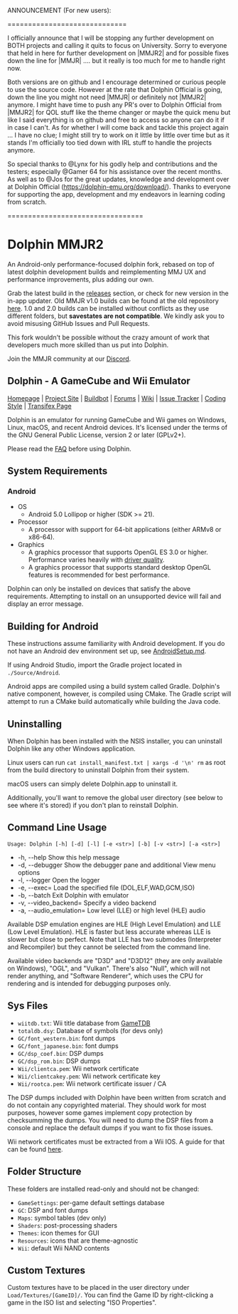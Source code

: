 ANNOUNCEMENT (For new users):

=============================

I officially announce that I will be stopping any further development on BOTH projects and calling it quits to focus on University. Sorry to everyone that held in here for further development on |MMJR2| and for possible fixes down the line for |MMJR| .... but it really is too much for me to handle right now.

Both versions are on github and I encourage determined or curious people to use the source code. However at the rate that Dolphin Official is going, down the line you might not need |MMJR| or definitely not |MMJR2| anymore. I might have time to push any PR's over to Dolphin Official from |MMJR2| for QOL stuff like the theme changer or maybe the quick menu but like I said everything is on github and free to access so anyone can do it if in case I can't. As for whether I will come back and tackle this project again ... I have no clue; I might still try to work on it little by little over time but as it stands I'm officially too tied down with IRL stuff to handle the projects anymore.

So special thanks to @Lynx for his godly help and contributions and the testers; especially @Gamer 64 for his assistance over the recent months. As well as to @Jos for the great updates, knowledge and development over at Dolphin Official (https://dolphin-emu.org/download/). Thanks to everyone for supporting the app, development and my endeavors in learning coding from scratch.

=================================


# Dolphin MMJR2
An Android-only performance-focused dolphin fork, rebased on top of latest dolphin development builds and reimplementing MMJ UX and performance improvements, plus adding our own.

Grab the latest build in the [releases](https://github.com/Bankaimaster999/Dolphin-MMJR/releases) section, or check for new version in the in-app updater. Old MMJR v1.0 builds can be found at the old repository [here](https://github.com/Bankaimaster999/dolphin/releases). 1.0 and 2.0 builds can be installed without conflicts as they use different folders, but **savestates are not compatible**. We kindly ask you to avoid misusing GitHub Issues and Pull Requests.

This fork wouldn't be possible without the crazy amount of work that developers much more skilled than us put into Dolphin.

Join the MMJR community at our [Discord](https://discord.gg/NZTQRpy5B3).

## Dolphin - A GameCube and Wii Emulator

[Homepage](https://dolphin-emu.org/) | [Project Site](https://github.com/dolphin-emu/dolphin) | [Buildbot](https://dolphin.ci) | [Forums](https://forums.dolphin-emu.org/) | [Wiki](https://wiki.dolphin-emu.org/) | [Issue Tracker](https://bugs.dolphin-emu.org/projects/emulator/issues) | [Coding Style](https://github.com/dolphin-emu/dolphin/blob/master/Contributing.md) | [Transifex Page](https://www.transifex.com/projects/p/dolphin-emu/)

Dolphin is an emulator for running GameCube and Wii games on Windows,
Linux, macOS, and recent Android devices. It's licensed under the terms
of the GNU General Public License, version 2 or later (GPLv2+).

Please read the [FAQ](https://dolphin-emu.org/docs/faq/) before using Dolphin.

## System Requirements

### Android

* OS
    * Android 5.0 Lollipop or higher (SDK >= 21).
* Processor
    * A processor with support for 64-bit applications (either ARMv8 or x86-64).
* Graphics
    * A graphics processor that supports OpenGL ES 3.0 or higher. Performance varies heavily with [driver quality](https://dolphin-emu.org/blog/2013/09/26/dolphin-emulator-and-opengl-drivers-hall-fameshame/).
    * A graphics processor that supports standard desktop OpenGL features is recommended for best performance.

Dolphin can only be installed on devices that satisfy the above requirements. Attempting to install on an unsupported device will fail and display an error message.

## Building for Android

These instructions assume familiarity with Android development. If you do not have an
Android dev environment set up, see [AndroidSetup.md](AndroidSetup.md).

If using Android Studio, import the Gradle project located in `./Source/Android`.

Android apps are compiled using a build system called Gradle. Dolphin's native component,
however, is compiled using CMake. The Gradle script will attempt to run a CMake build
automatically while building the Java code.

## Uninstalling

When Dolphin has been installed with the NSIS installer, you can uninstall
Dolphin like any other Windows application.

Linux users can run `cat install_manifest.txt | xargs -d '\n' rm` as root from the build directory
to uninstall Dolphin from their system.

macOS users can simply delete Dolphin.app to uninstall it.

Additionally, you'll want to remove the global user directory (see below to
see where it's stored) if you don't plan to reinstall Dolphin.

## Command Line Usage

`Usage: Dolphin [-h] [-d] [-l] [-e <str>] [-b] [-v <str>] [-a <str>]`

* -h, --help Show this help message
* -d, --debugger Show the debugger pane and additional View menu options
* -l, --logger Open the logger
* -e, --exec=<str> Load the specified file (DOL,ELF,WAD,GCM,ISO)
* -b, --batch Exit Dolphin with emulator
* -v, --video_backend=<str> Specify a video backend
* -a, --audio_emulation=<str> Low level (LLE) or high level (HLE) audio

Available DSP emulation engines are HLE (High Level Emulation) and
LLE (Low Level Emulation). HLE is faster but less accurate whereas
LLE is slower but close to perfect. Note that LLE has two submodes (Interpreter and Recompiler)
but they cannot be selected from the command line.

Available video backends are "D3D" and "D3D12" (they are only available on Windows), "OGL", and "Vulkan".
There's also "Null", which will not render anything, and
"Software Renderer", which uses the CPU for rendering and
is intended for debugging purposes only.

## Sys Files

* `wiitdb.txt`: Wii title database from [GameTDB](https://www.gametdb.com/)
* `totaldb.dsy`: Database of symbols (for devs only)
* `GC/font_western.bin`: font dumps
* `GC/font_japanese.bin`: font dumps
* `GC/dsp_coef.bin`: DSP dumps
* `GC/dsp_rom.bin`: DSP dumps
* `Wii/clientca.pem`: Wii network certificate
* `Wii/clientcakey.pem`: Wii network certificate key
* `Wii/rootca.pem`: Wii network certificate issuer / CA

The DSP dumps included with Dolphin have been written from scratch and do not
contain any copyrighted material. They should work for most purposes, however
some games implement copy protection by checksumming the dumps. You will need
to dump the DSP files from a console and replace the default dumps if you want
to fix those issues.

Wii network certificates must be extracted from a Wii IOS. A guide for that can be found [here](https://wiki.dolphin-emu.org/index.php?title=Wii_Network_Guide).

## Folder Structure

These folders are installed read-only and should not be changed:

* `GameSettings`: per-game default settings database
* `GC`: DSP and font dumps
* `Maps`: symbol tables (dev only)
* `Shaders`: post-processing shaders
* `Themes`: icon themes for GUI
* `Resources`: icons that are theme-agnostic
* `Wii`: default Wii NAND contents

## Custom Textures

Custom textures have to be placed in the user directory under
`Load/Textures/[GameID]/`. You can find the Game ID by right-clicking a game
in the ISO list and selecting "ISO Properties".
